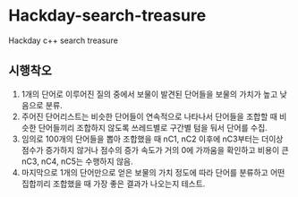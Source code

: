 # Hackday-search-treasure
Hackday c++ search treasure 

## 시행착오
  1. 1개의 단어로 이루어진 질의 중에서 보물이 발견된 단어들을 보물의 가치가 높고 낮음으로 분류.
  2. 주어진 단어리스트는 비슷한 단어들이 연속적으로 나타나서 단어들을 조합할 때 비슷한 단어들끼리 조합하지 않도록 쓰레드별로 구간별 텀을 둬서 단어를 수집.
  3. 임의로 100개의 단어들을 뽑아 조합했을 때 nC1, nC2 이후에 nC3부터는 더이상 점수가 증가하지 않거나 점수의 증가 속도가 거의 0에 가까움을 확인하고 비용이 큰 nC3, nC4, nC5는 수행하지 않음.
  4. 마지막으로 1개의 단어만으로 얻은 보물의 가치 정도에 따라 단어를 분류하고 어떤 집합끼리 조합했을 때 가장 좋은 결과가 나오는지 테스트.  
